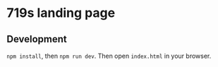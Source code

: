 # 719s landing page

## Development
`npm install`, then `npm run dev`. Then open `index.html` in your browser.
